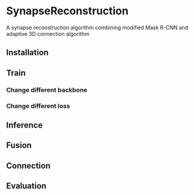 # SynapseReconstruction
 A synapse reconstruction algorithm combining modified Mask R-CNN and adaptive 3D connection algorithm


## Installation


## Train

### Change different backbone

### Change different loss

## Inference

## Fusion


## Connection

## Evaluation

